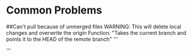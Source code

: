 Common Problems
=======
##Can't pull because of unmerged files
WARNING: This will delete local changes and overwrite the origin
Function: "Takes the current branch and points it to the HEAD of the remote branch"
'''

'''
